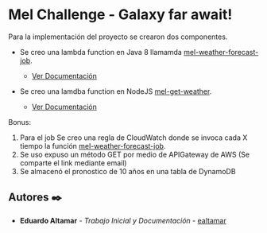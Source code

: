 # Mel Challenge - Galaxy far await!

Para la implementación del proyecto se crearon dos componentes.

* Se creo una lambda function en Java 8 llamamda [mel-weather-forecast-job](https://github.com/ealtamar2/GalaxyFarAwait/tree/main/mel-weather-forecast-job).
  * [Ver Documentación](https://github.com/ealtamar2/GalaxyFarAwait/edit/main/mel-weather-forecast-job/README.md)
    
* Se creo una lamdba function en NodeJS  [mel-get-weather](https://github.com/ealtamar2/GalaxyFarAwait/tree/main/mel-get-weather).
  * [Ver Documentación](https://github.com/ealtamar2/GalaxyFarAwait/blob/main/mel-get-weather/README.md)    

Bonus:
  1. Para el job Se creo una regla de CloudWatch donde se invoca cada X tiempo la función [mel-weather-forecast-job](https://github.com/ealtamar2/GalaxyFarAwait/tree/main/mel-weather-forecast-job).
  2. Se uso expuso un método GET por medio de APIGateway de AWS (Se comparte el link mediante email)
  3. Se almacenó el pronostico de 10 años en una tabla de DynamoDB

## Autores ✒️

* **Eduardo Altamar** - *Trabajo Inicial y Documentación* - [ealtamar](https://github.com/ealtamar2)


